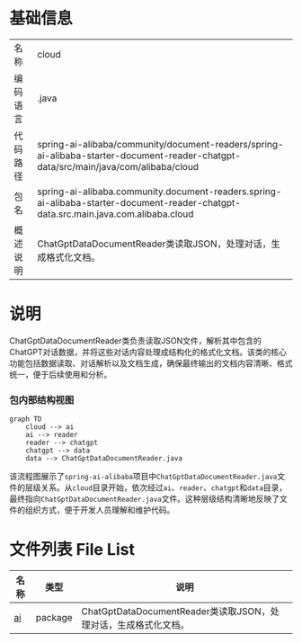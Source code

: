 # 基础信息

|      |      |
|------|------|
| 名称 | cloud |
| 编码语言 | .java |
| 代码路径 | spring-ai-alibaba/community/document-readers/spring-ai-alibaba-starter-document-reader-chatgpt-data/src/main/java/com/alibaba/cloud |
| 包名 | spring-ai-alibaba.community.document-readers.spring-ai-alibaba-starter-document-reader-chatgpt-data.src.main.java.com.alibaba.cloud |
| 概述说明 | ChatGptDataDocumentReader类读取JSON，处理对话，生成格式化文档。 |

# 说明

ChatGptDataDocumentReader类负责读取JSON文件，解析其中包含的ChatGPT对话数据，并将这些对话内容处理成结构化的格式化文档。该类的核心功能包括数据读取、对话解析以及文档生成，确保最终输出的文档内容清晰、格式统一，便于后续使用和分析。


### 包内部结构视图

```mermaid
graph TD
    cloud --> ai
    ai --> reader
    reader --> chatgpt
    chatgpt --> data
    data --> ChatGptDataDocumentReader.java
```

该流程图展示了`spring-ai-alibaba`项目中`ChatGptDataDocumentReader.java`文件的层级关系。从`cloud`目录开始，依次经过`ai`、`reader`、`chatgpt`和`data`目录，最终指向`ChatGptDataDocumentReader.java`文件。这种层级结构清晰地反映了文件的组织方式，便于开发人员理解和维护代码。

# 文件列表 File List

| 名称   | 类型  | 说明 |
|-------|------|-------------|
| [ai](ai/_module.md) | package | ChatGptDataDocumentReader类读取JSON，处理对话，生成格式化文档。 |



